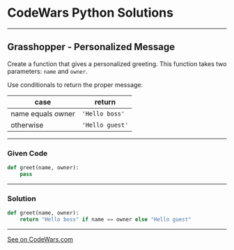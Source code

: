 # CodeWars Python Solutions

---

## Grasshopper - Personalized Message


Create a function that gives a personalized greeting. This function takes two parameters: `name` and `owner`.

Use conditionals to return the proper message:


| case |	return |
|--|--|
| name equals owner	| `'Hello boss'` |
| otherwise	| `'Hello guest'` |


---

### Given Code


```python
def greet(name, owner):
    pass
```

---

### Solution


```python
def greet(name, owner):
    return "Hello boss" if name == owner else "Hello guest"
```


---


[See on CodeWars.com](https://www.codewars.com/kata/5772da22b89313a4d50012f7/)
